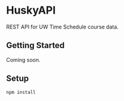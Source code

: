 # HuskyAPI
REST API for UW Time Schedule course data.

## Getting Started
Coming soon.

## Setup

```
npm install
```
